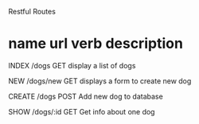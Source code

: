 Restful Routes


name            url                     verb        description
=====================================================================================

INDEX           /dogs                   GET         display a list of dogs

NEW             /dogs/new               GET         displays a form to create new dog

CREATE          /dogs                   POST        Add new dog to database

SHOW            /dogs/:id               GET         Get info about one dog